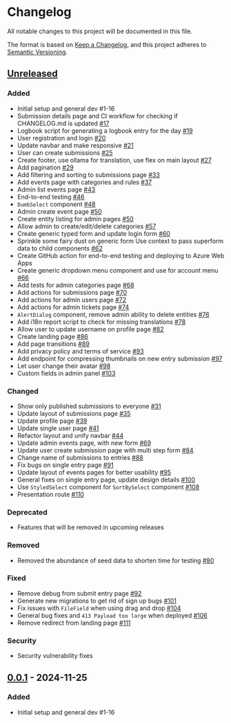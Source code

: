 # Changelog

All notable changes to this project will be documented in this file.

The format is based on [Keep a Changelog](https://keepachangelog.com/en/1.0.0/),
and this project adheres to [Semantic Versioning](https://semver.org/spec/v2.0.0.html).

## [Unreleased]

### Added

- Initial setup and general dev #1-16
- Submission details page and CI workflow for checking if CHANGELOG.md is updated
  [#17](https://github.com/thejoltjoker/kreacon/pull/17)
- Logbook script for generating a logbook entry for the day
  [#19](https://github.com/thejoltjoker/kreacon/pull/19)
- User registration and login
  [#20](https://github.com/thejoltjoker/kreacon/pull/20)
- Update navbar and make responsive
  [#21](https://github.com/thejoltjoker/kreacon/pull/21)
- User can create submissions
  [#25](https://github.com/thejoltjoker/kreacon/pull/25)
- Create footer, use ollama for translation, use flex on main layout
  [#27](https://github.com/thejoltjoker/kreacon/pull/27)
- Add pagination
  [#29](https://github.com/thejoltjoker/kreacon/pull/29)
- Add filtering and sorting to submissions page
  [#33](https://github.com/thejoltjoker/kreacon/pull/33)
- Add events page with categories and rules
  [#37](https://github.com/thejoltjoker/kreacon/pull/37)
- Admin list events page
  [#43](https://github.com/thejoltjoker/kreacon/pull/43)
- End-to-end testing
  [#46](https://github.com/thejoltjoker/kreacon/pull/46)
- `DumbSelect` component
  [#48](https://github.com/thejoltjoker/kreacon/pull/48)
- Admin create event page
  [#50](https://github.com/thejoltjoker/kreacon/pull/50)
- Create entity listing for admin pages
  [#50](https://github.com/thejoltjoker/kreacon/pull/50)
- Allow admin to create/edit/delete categories
  [#57](https://github.com/thejoltjoker/kreacon/pull/57)
- Create generic typed form and update login form
  [#60](https://github.com/thejoltjoker/kreacon/pull/60)
- Sprinkle some fairy dust on generic form
  Use context to pass superform data to child components
  [#62](https://github.com/thejoltjoker/kreacon/pull/62)
- Create GitHub action for end-to-end testing and deploying to Azure Web Apps
- Create generic dropdown menu component and use for account menu
  [#66](https://github.com/thejoltjoker/kreacon/pull/66)
- Add tests for admin categories page
  [#68](https://github.com/thejoltjoker/kreacon/pull/68)
- Add actions for submissions page
  [#70](https://github.com/thejoltjoker/kreacon/pull/70)
- Add actions for admin users page
  [#72](https://github.com/thejoltjoker/kreacon/pull/72)
- Add actions for admin tickets page
  [#74](https://github.com/thejoltjoker/kreacon/pull/74)
- `AlertDialog` component, remove admin ability to delete entities
  [#76](https://github.com/thejoltjoker/kreacon/pull/76)
- Add i18n report script to check for missing translations
  [#78](https://github.com/thejoltjoker/kreacon/pull/78)
- Allow user to update username on profile page
  [#82](https://github.com/thejoltjoker/kreacon/pull/82)
- Create landing page
  [#86](https://github.com/thejoltjoker/kreacon/pull/86)
- Add page transitions
  [#89](https://github.com/thejoltjoker/kreacon/pull/89)
- Add privacy policy and terms of service
  [#93](https://github.com/thejoltjoker/kreacon/pull/93)
- Add endpoint for compressing thumbnails on new entry submission
  [#97](https://github.com/thejoltjoker/kreacon/pull/97)
- Let user change their avatar
  [#98](https://github.com/thejoltjoker/kreacon/pull/98)
- Custom fields in admin panel
  [#103](https://github.com/thejoltjoker/kreacon/pull/103)

### Changed

- Show only published submissions to everyone
  [#31](https://github.com/thejoltjoker/kreacon/pull/31)
- Update layout of submissions page
  [#35](https://github.com/thejoltjoker/kreacon/pull/35)
- Update profile page
  [#39](https://github.com/thejoltjoker/kreacon/pull/39)
- Update single user page
  [#41](https://github.com/thejoltjoker/kreacon/pull/41)
- Refactor layout and unify navbar
  [#44](https://github.com/thejoltjoker/kreacon/pull/44)
- Update admin events page, with new form
  [#69](https://github.com/thejoltjoker/kreacon/pull/69)
- Update user create submission page with multi step form
  [#84](https://github.com/thejoltjoker/kreacon/pull/84)
- Change name of submissions to entries
  [#88](https://github.com/thejoltjoker/kreacon/pull/88)
- Fix bugs on single entry page
  [#91](https://github.com/thejoltjoker/kreacon/pull/91)
- Update layout of events pages for better usability
  [#95](https://github.com/thejoltjoker/kreacon/pull/95)
- General fixes on single entry page, update design details
  [#100](https://github.com/thejoltjoker/kreacon/pull/100)
- Use `StyledSelect` component for `SortBySelect` component
  [#108](https://github.com/thejoltjoker/kreacon/pull/108)
- Presentation route
  [#110](https://github.com/thejoltjoker/kreacon/pull/110)

### Deprecated

- Features that will be removed in upcoming releases

### Removed

- Removed the abundance of seed data to shorten time for testing
  [#80](https://github.com/thejoltjoker/kreacon/pull/80)

### Fixed

- Remove debug from submit entry page
  [#92](https://github.com/thejoltjoker/kreacon/pull/92)
- Generate new migrations to get rid of sign up bugs
  [#101](https://github.com/thejoltjoker/kreacon/pull/101)
- Fix issues with `FileField` when using drag and drop
  [#104](https://github.com/thejoltjoker/kreacon/pull/104)
- General bug fixes and `413 Payload too large` when deployed
  [#106](https://github.com/thejoltjoker/kreacon/pull/106)
- Remove redirect from landing page
  [#111](https://github.com/thejoltjoker/kreacon/pull/111)

### Security

- Security vulnerability fixes

## [0.0.1] - 2024-11-25

### Added

- Initial setup and general dev #1-16

[Unreleased]: https://github.com/thejoltjoker/kreacon/compare/v0.0.1...HEAD
[0.0.1]: https://github.com/thejoltjoker/kreacon/releases/tag/v0.0.1
